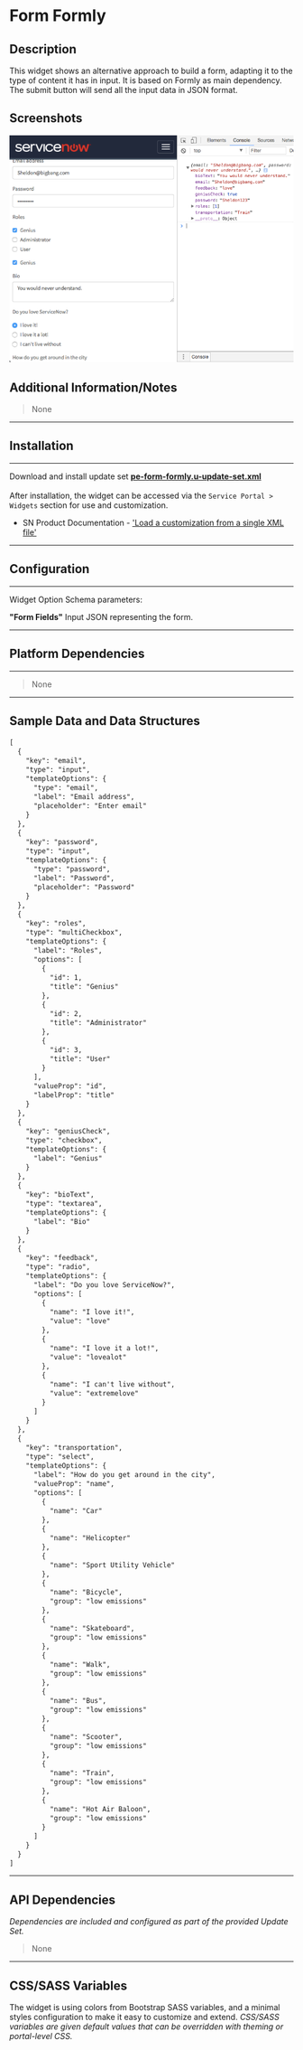 # Form Formly

## Description

This widget shows an alternative approach to build a form, adapting it to the type of content it has in input. It is based on Formly as main dependency.<br/>
The submit button will send all the input data in JSON format.<br/>

## Screenshots
![](../images/pe-form-formly-01.png)
<br/>
## Additional Information/Notes
> None
---
## Installation
---
Download and install update set **[pe-form-formly.u-update-set.xml](https://github.com/platform-experience/serviceportal-widget-library/blob/master/pe-form-formly/pe-form-formly.u-update-set.xml)** <br/><br/>
After installation, the widget can be accessed via the `Service Portal > Widgets` section for use and customization.<br/>
* SN Product Documentation - ['Load a customization from a single XML file'](https://docs.servicenow.com/bundle/kingston-application-development/page/build/system-update-sets/task/t_SaveAnUpdateSetAsAnXMLFile.html)

---
## Configuration
---
Widget Option Schema parameters:<br/>

**"Form Fields"** Input JSON representing the form.<br/>

---
## Platform Dependencies
---
> None
---
## Sample Data and Data Structures

    [
      {
        "key": "email",
        "type": "input",
        "templateOptions": {
          "type": "email",
          "label": "Email address",
          "placeholder": "Enter email"
        }
      },
      {
        "key": "password",
        "type": "input",
        "templateOptions": {
          "type": "password",
          "label": "Password",
          "placeholder": "Password"
        }
      },
      {
        "key": "roles",
        "type": "multiCheckbox",
        "templateOptions": {
          "label": "Roles",
          "options": [
            {
              "id": 1,
              "title": "Genius"
            },
            {
              "id": 2,
              "title": "Administrator"
            },
            {
              "id": 3,
              "title": "User"
            }
          ],
          "valueProp": "id",
          "labelProp": "title"
        }
      },
      {
        "key": "geniusCheck",
        "type": "checkbox",
        "templateOptions": {
          "label": "Genius"
        }
      },
      {
        "key": "bioText",
        "type": "textarea",
        "templateOptions": {
          "label": "Bio"
        }
      },
      {
        "key": "feedback",
        "type": "radio",
        "templateOptions": {
          "label": "Do you love ServiceNow?",
          "options": [
            {
              "name": "I love it!",
              "value": "love"
            },
            {
              "name": "I love it a lot!",
              "value": "lovealot"
            },
            {
              "name": "I can't live without",
              "value": "extremelove"
            }
          ]
        }
      },
      {
        "key": "transportation",
        "type": "select",
        "templateOptions": {
          "label": "How do you get around in the city",
          "valueProp": "name",
          "options": [
            {
              "name": "Car"
            },
            {
              "name": "Helicopter"
            },
            {
              "name": "Sport Utility Vehicle"
            },
            {
              "name": "Bicycle",
              "group": "low emissions"
            },
            {
              "name": "Skateboard",
              "group": "low emissions"
            },
            {
              "name": "Walk",
              "group": "low emissions"
            },
            {
              "name": "Bus",
              "group": "low emissions"
            },
            {
              "name": "Scooter",
              "group": "low emissions"
            },
            {
              "name": "Train",
              "group": "low emissions"
            },
            {
              "name": "Hot Air Baloon",
              "group": "low emissions"
            }
          ]
        }
      }
    ]
---
## API Dependencies
<i>Dependencies are included and configured as part of the provided Update Set.</i>
> None
---
## CSS/SASS Variables
The widget is using colors from Bootstrap SASS variables, and a minimal styles configuration to make it easy to customize and extend.
_CSS/SASS variables are given default values that can be overridden with theming or portal-level CSS._
